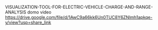 VISUALIZATION-TOOL-FOR-ELECTRIC-VEHICLE-CHARGE-AND-RANGE-ANALYSIS
domo video
https://drive.google.com/file/d/1AwC9a66kk6Un0TUC8Y6ZNlmh1apkqe-y/view?usp=share_link
